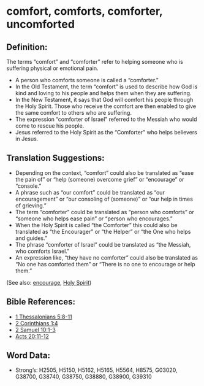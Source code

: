 # comfort, comforts, comforter, uncomforted

## Definition:

The terms “comfort” and “comforter” refer to helping someone who is suffering physical or emotional pain.

* A person who comforts someone is called a “comforter.”
* In the Old Testament, the term “comfort” is used to describe how God is kind and loving to his people and helps them when they are suffering.
* In the New Testament, it says that God will comfort his people through the Holy Spirit. Those who receive the comfort are then enabled to give the same comfort to others who are suffering.
* The expression “comforter of Israel” referred to the Messiah who would come to rescue his people.
* Jesus referred to the Holy Spirit as the “Comforter” who helps believers in Jesus.

## Translation Suggestions:

* Depending on the context, “comfort” could also be translated as “ease the pain of” or “help (someone) overcome grief” or “encourage” or “console.”
* A phrase such as “our comfort” could be translated as “our encouragement” or “our consoling of (someone)” or “our help in times of grieving.”
* The term “comforter” could be translated as “person who comforts” or “someone who helps ease pain” or “person who encourages.”
* When the Holy Spirit is called “the Comforter” this could also be translated as “the Encourager” or “the Helper” or “the One who helps and guides.”
* The phrase “comforter of Israel” could be translated as “the Messiah, who comforts Israel.”
* An expression like, “they have no comforter” could also be translated as “No one has comforted them” or “There is no one to encourage or help them.”

(See also: [encourage](../other/courage.md), [Holy Spirit](../kt/holyspirit.md))

## Bible References:

* [1 Thessalonians 5:8-11](rc://en/tn/help/1th/05/08)
* [2 Corinthians 1:4](rc://en/tn/help/2co/01/04)
* [2 Samuel 10:1-3](rc://en/tn/help/2sa/10/01)
* [Acts 20:11-12](rc://en/tn/help/act/20/11)

## Word Data:

* Strong’s: H2505, H5150, H5162, H5165, H5564, H8575, G03020, G38700, G38740, G38750, G38880, G38900, G39310
